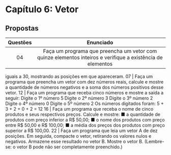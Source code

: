 # Capítulo 6: Vetor

## Propostas

Questões | Enunciado
:---------: | :------:
04 | Faça um programa que preencha um vetor com quinze elementos inteiros e verifique a existência de elementos
iguais a 30, mostrando as posições em que apareceram.
07 | Faça um programa que preencha um vetor com dez números reais, calcule e mostre a quantidade de números
negativos e a soma dos números positivos desse vetor.
12 | Faça um programa que receba cinco números e mostre a saída a seguir:
Digite o 1º número 5
Digite o 2º número 3
Digite o 3º número 2
Digite o 4º número 0
Digite o 5º número 2
Os números digitados foram: 5 + 3 + 2 + 0 + 2 = 12
16 | Faça um programa que receba o nome de cinco produtos e seus respectivos preços. Calcule e mostre:
■ a quantidade de produtos com preço inferior a R$ 50,00;
■ o nome dos produtos com preço entre R$ 50,00 e R$ 100,00;
■ a média dos preços dos produtos com preço superior a R$ 100,00.
22 | Faça um programa que leia um vetor A de dez posições. Em seguida, compacte o vetor, retirando os valores nulos e negativos. Armazene esse resultado no vetor B. Mostre o vetor B. (Lembre-se: o vetor B pode não ser completamente preenchido.)